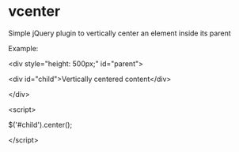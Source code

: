 # vcenter
Simple jQuery plugin to vertically center an element inside its parent

Example:

&lt;div style="height: 500px;" id="parent"&gt;

&lt;div id="child"&gt;Vertically centered content&lt;/div&gt;

&lt;/div&gt;

&lt;script&gt;

$('#child').center();

&lt;/script&gt;

